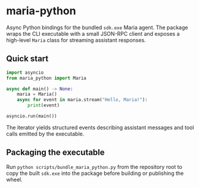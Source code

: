 # maria-python

Async Python bindings for the bundled `sdk.exe` Maria agent. The package wraps the
CLI executable with a small JSON-RPC client and exposes a high-level `Maria`
class for streaming assistant responses.

## Quick start

```python
import asyncio
from maria_python import Maria

async def main() -> None:
    maria = Maria()
    async for event in maria.stream("Hello, Maria!"):
        print(event)

asyncio.run(main())
```

The iterator yields structured events describing assistant messages and tool
calls emitted by the executable.

## Packaging the executable

Run `python scripts/bundle_maria_python.py` from the repository root to copy the
built `sdk.exe` into the package before building or publishing the wheel.
